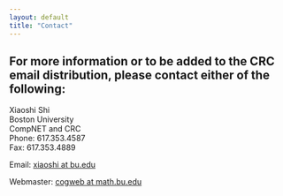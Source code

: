 ```yaml
---
layout: default
title: "Contact"
---
```


## For more information or to be added to the CRC email distribution, please contact either of the following:

Xiaoshi Shi  
Boston University  
CompNET and CRC  
Phone: 617.353.4587  
Fax: 617.353.4889  

Email: <a href="http://www.google.com/recaptcha/mailhide/d?k=01YXpZZirbNfMn0jkI-CqsBQ==&amp;c=rTgfB16hshny4QlxJiM2Vw==" onclick="window.open('http://www.google.com/recaptcha/mailhide/d?k\07501YXpZZirbNfMn0jkI-CqsBQ\75\75\46c\75rTgfB16hshny4QlxJiM2Vw\75\075', '', 'toolbar=0,scrollbars=0,location=0,statusbar=0,menubar=0,resizable=0,width=500,height=300'); return false;" title="Reveal this e-mail address">xiaoshi at bu.edu</a>

Webmaster: <a href="http://www.google.com/recaptcha/mailhide/d?k=018K5pfGpMSS8-hHYu860KCQ==&amp;c=EtFZ7VMgG5JLQB92EnK3flyRFXFkTiv_B3E2mO6CYXw=" onclick="window.open('http://www.google.com/recaptcha/mailhide/d?k\075018K5pfGpMSS8-hHYu860KCQ\75\75\46c\75EtFZ7VMgG5JLQB92EnK3flyRFXFkTiv_B3E2mO6CYXw\075', '', 'toolbar=0,scrollbars=0,location=0,statusbar=0,menubar=0,resizable=0,width=500,height=300'); return false;" title="Reveal this e-mail address">cogweb at math.bu.edu</a>
